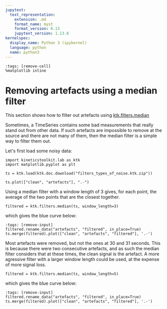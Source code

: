 ```yaml
---
jupytext:
  text_representation:
    extension: .md
    format_name: myst
    format_version: 0.13
    jupytext_version: 1.13.8
kernelspec:
  display_name: Python 3 (ipykernel)
  language: python
  name: python3
---
```


```{code-cell} ipython3
:tags: [remove-cell]
%matplotlib inline
```

# Removing artefacts using a median filter

This section shows how to filter out artefacts using [ktk.filters.median](api/ktk.filters.median.rst)

Sometimes, a TimeSeries contains some bad measurements that really stand out from other data. If such artefacts are impossible to remove at the source and there are not many of them, then the median filter is a simple way to filter them out.

Let's first load some noisy data:

```{code-cell} ipython3
import kineticstoolkit.lab as ktk
import matplotlib.pyplot as plt

ts = ktk.load(ktk.doc.download("filters_types_of_noise.ktk.zip"))

ts.plot(["clean", "artefacts"], ".-")
```

Using a median filter with a window length of 3 gives, for each point, the average of the two points that are the closest together.

```{code-cell} ipython3
filtered = ktk.filters.median(ts, window_length=3)
```

which gives the blue curve below:

```{code-cell} ipython3
:tags: [remove-input]
filtered.rename_data("artefacts", "filtered", in_place=True)
ts.merge(filtered).plot(["clean", "artefacts", "filtered"], '.-')
```

Most artefacts were removed, but not the ones at 30 and 31 seconds. This is because there were two consecutive artefacts, and as such the median filter considers that at these times, the clean signal is the artefact. A more agressive filter with a larger window length could be used, at the expense of more signal loss.

```{code-cell} ipython3
filtered = ktk.filters.median(ts, window_length=5)
```

which gives the blue curve below:

```{code-cell} ipython3
:tags: [remove-input]
filtered.rename_data("artefacts", "filtered", in_place=True)
ts.merge(filtered).plot(["clean", "artefacts", "filtered"], '.-')
```